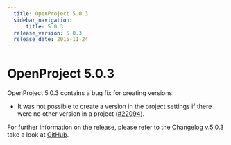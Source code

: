 ```yaml
---
  title: OpenProject 5.0.3
  sidebar_navigation:
      title: 5.0.3
  release_version: 5.0.3
  release_date: 2015-11-24
---
```



# OpenProject 5.0.3

OpenProject 5.0.3 contains a bug fix for creating versions:

  - It was not possible to create a version in the project settings if
    there were no other version in a project
    ([\#22094](https://community.openproject.org/work_packages/22094)).

For further information on the release, please refer to the [Changelog
v.5.0.3](https://community.openproject.org/versions/782) take a look at
[GitHub](https://github.com/opf/openproject/tree/v5.0.3).



